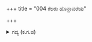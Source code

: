 +++
title = "004 ಕೆಲರು ಹೊನ್ದಾವರೆಯ"

+++

<details><summary>ಗದ್ಯ (ಕ.ಗ.ಪ) </summary>

4. ಕೆಲವು ಸ್ತ್ರೀಯರು ಕೆಂದಾವರೆಗಳಿರುವ ಕೊಳಕ್ಕೆ ಇಳಿದರು. ಮತ್ತೆ ಕೆಲವರು ಎದೆಯ ಮೇಲಿನ ಸೆರಗನ್ನು ಬೀಸಿ  ಬಿಲ್ವದ ಹಣ್ಣುಗಳನ್ನು ಕೊಯ್ದರು. ಕೆಲವರು ಹೂಗಳ ಮೇಲಿರುವ ದುಂಬಿಗಳನ್ನು ಬೆನ್ನಟ್ಟಿದರೆ, ಮತ್ತೆ ಕೆಲವರು ಗಿಳಿಗಳನ್ನು ಹಿಡಿಯಲು ತಮ್ಮ ಹಾರಗಳನ್ನೇ ಬಲೆಯಾಗಿ ಬೀಸಿದರು.
</details>
